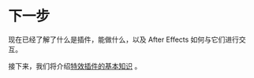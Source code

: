 # 下一步

现在已经了解了什么是插件，能做什么，以及 After Effects 如何与它们进行交互。

接下来，我们将介绍[特效插件的基本知识](../effect-basics/effect-basics.html) 。
